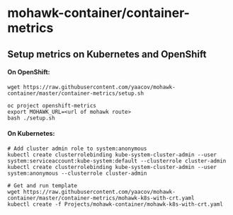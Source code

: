 # mohawk-container/container-metrics

## Setup metrics on Kubernetes and OpenShift

#### On OpenShift:
```
wget https://raw.githubusercontent.com/yaacov/mohawk-container/master/container-metrics/setup.sh

oc project openshift-metrics
export MOHAWK_URL=<url of mohawk route>
bash ./setup.sh
```

#### On Kubernetes:

```
# Add cluster admin role to system:anonymous
kubectl create clusterrolebinding kube-system-cluster-admin --user system:serviceaccount:kube-system:default --clusterrole cluster-admin
kubectl create clusterrolebinding kube-system-cluster-admin --user system:anonymous --clusterrole cluster-admin

# Get and run template
wget https://raw.githubusercontent.com/yaacov/mohawk-container/master/container-metrics/mohawk-k8s-with-crt.yaml
kubectl create -f Projects/mohawk-container/mohawk-k8s-with-crt.yaml

```
